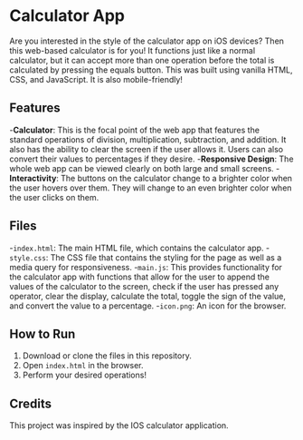 # Calculator App

Are you interested in the style of the calculator app on iOS devices? Then this web-based calculator is for you! It functions just like a normal calculator, but it can accept more than one operation before the total is calculated by pressing the equals button. This was built using vanilla HTML, CSS, and JavaScript. It is also mobile-friendly!

## Features

-**Calculator**: This is the focal point of the web app that features the standard operations of division, multiplication, subtraction, and addition. It also has the ability to clear the screen if the user allows it. Users can also convert their values to percentages if they desire.
-**Responsive Design**: The whole web app can be viewed clearly on both large and small screens.
-**Interactivity**: The buttons on the calculator change to a brighter color when the user hovers over them. They will change to an even brighter color when the user clicks on them.

## Files

-`index.html`: The main HTML file, which contains the calculator app.
-`style.css`: The CSS file that contains the styling for the page as well as a media query for responsiveness.
-`main.js`: This provides functionality for the calculator app with functions that allow for the user to append the values of the calculator to the screen, check if the user has pressed any operator, clear the display, calculate the total, toggle the sign of the value, and convert the value to a percentage.
-`icon.png`: An icon for the browser.

## How to Run

1. Download or clone the files in this repository.
2. Open `index.html` in the browser.
3. Perform your desired operations!

## Credits

This project was inspired by the IOS calculator application.